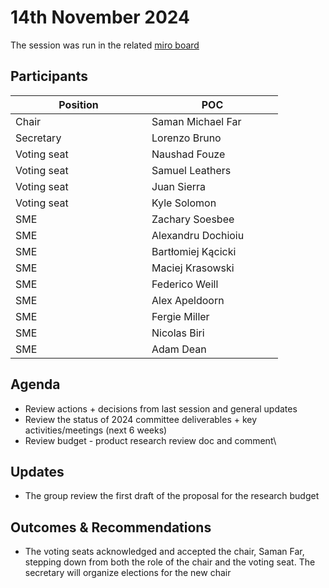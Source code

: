# 14th November 2024

The session was run in the related [miro board](https://miro.com/app/board/uXjVKro_lxs=/)

## Participants

<table><thead><tr><th width="202">Position</th><th width="194">POC</th></tr></thead><tbody><tr><td>Chair</td><td>Saman Michael Far</td></tr><tr><td>Secretary</td><td>Lorenzo Bruno</td></tr><tr><td>Voting seat</td><td>Naushad Fouze</td></tr><tr><td>Voting seat</td><td>Samuel Leathers</td></tr><tr><td>Voting seat</td><td>Juan Sierra</td></tr><tr><td>Voting seat</td><td>Kyle Solomon</td></tr><tr><td>SME</td><td>Zachary Soesbee</td></tr><tr><td>SME</td><td>Alexandru Dochioiu</td></tr><tr><td>SME</td><td>Bartłomiej Kącicki</td></tr><tr><td>SME</td><td>Maciej Krasowski</td></tr><tr><td>SME</td><td>Federico Weill</td></tr><tr><td>SME</td><td>Alex Apeldoorn</td></tr><tr><td>SME</td><td>Fergie Miller</td></tr><tr><td>SME</td><td>Nicolas Biri</td></tr><tr><td>SME</td><td>Adam Dean</td></tr></tbody></table>

## Agenda

* Review actions + decisions from last session and general updates
* Review the status of 2024 committee deliverables + key activities/meetings (next 6 weeks)
* Review budget - product research review doc and comment\


## Updates

* The group review the first draft of the proposal for the research budget

## Outcomes & Recommendations

* The voting seats acknowledged and accepted the chair, Saman Far, stepping down from both the role of the chair and the voting seat. The secretary will organize elections for the new chair
